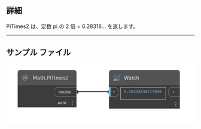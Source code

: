 ## 詳細
PiTimes2 は、定数 pi の 2 倍 = 6.28318... を返します。
___
## サンプル ファイル

![PiTimes2](./DSCore.Math.PiTimes2_img.jpg)

